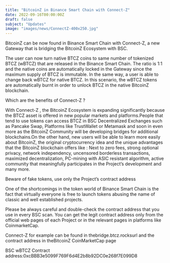 ```yaml
---
title: "BitcoinZ in Binance Smart Chain with Connect-Z"
date: 2022-09-16T00:00:00Z
draft: false
subject: "Updates"
image: "images/news/ConnectZ-400x250.jpg"
---
```


BitcoinZ can be now found in Binance Smart Chain with Connect-Z, a new Gateway that is bridging the BitcoinZ Ecosystem with BSC.

The user can now turn native BTCZ coins to same number of tokenized BTCZ (wBTCZ) that are released in the Binance Smart Chain. The ratio is 1:1 and the native coins are automatically locked in the Gateway since the maximum supply of BTCZ is immutable. In the same way, a user is able to change back wBTCZ for native BTCZ. In this scenario, the wBTCZ tokens are automatically burnt in order to unlock BTCZ in the native BitcoinZ blockchain.

Which are the benefits of Connect-Z ?

With Connect-Z , the BitcoinZ Ecosystem is expanding significantly because the BTCZ asset is offered in new popular markets and platforms.People that tend to use tokens can access BTCZ in BSC Decentralized Exchanges such as Pancake Swap, Platforms like TrustWallet or Metamask and soon in even more as the BitcoinZ Community will be developing bridges for additional blockchains.On the other hand, new users will be able to learn more easily about BitcoinZ, the original cryptocurrency idea and the unique advantages that the BitcoinZ blockchain offers like : Next to zero fees, strong optional privacy, network independency, uncensored borderless transactions, maximized decentralization, PC-mining with ASIC resistant algorithm, active community that meaningfully participates in the Project’s development and many more.

Beware of fake tokens, use only the Project’s contract address

One of the shortcomings in the token world of Binance Smart Chain is the fact that virtually everyone is free to launch tokens abusing the name of classic and well established projects.

Please be always careful and double-check the contract address that you use in every BSC scan. You can get the legit contract address only from the official web pages of each Project or in the relevant pages in platforms like CoinmarketCap.

Connect-Z for example can be found in thebridge.btcz.rocksurl and the contract address in theBitcoinZ CoinMarketCap page

BSC wBTCZ Contract address:0xcBBB3e5099F769F6d4E2b8b92DC0e268f7E099D8
